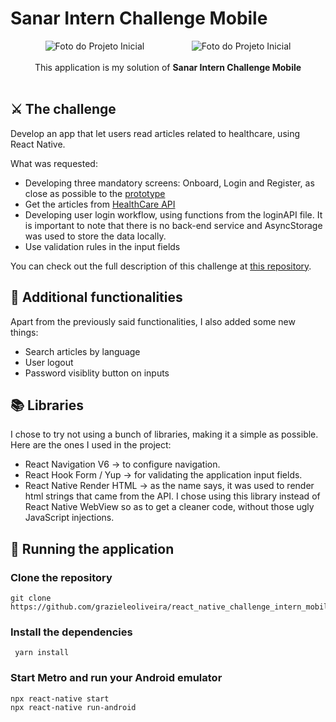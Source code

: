 # Sanar Intern Challenge Mobile

<div align="center">
  <img src="https://media.giphy.com/media/FYV8Cv9glKHTFYxKT7/giphy.gif" alt="Foto do Projeto Inicial"/>
  &emsp; &emsp; &emsp; &emsp;
  <img src="https://media.giphy.com/media/x5V0G2B0o2AnlJumFA/giphy.gif" alt="Foto do Projeto Inicial"/>
</div>

<br>
<div align="center">
  This application is my solution of <strong>Sanar Intern Challenge Mobile</strong>
</div>
<br>

## ⚔️ The challenge

Develop an app that let users read articles related to healthcare, using React Native.
<br>

What was requested:
- Developing three mandatory screens: Onboard, Login and Register, as close as possible to the [prototype](https://www.figma.com/file/U67le6ZsSSb0XOgU4F7COC/Est%C3%A1gio-%2F-2022.1?node-id=2%3A274)
- Get the articles from [HealthCare API](https://www.healthcare.gov/api/articles.json)
- Developing user login workflow, using functions from the loginAPI file. It is important to note that there is no back-end service and AsyncStorage was used to store the data locally.
- Use validation rules in the input fields

You can check out the full description of this challenge at [this repository](https://github.com/jacksonsmith/react_native_challenge_intern_mobile).

## 🚀 Additional functionalities

Apart from the previously said functionalities, I also added some new things:
- Search articles by language
- User logout
- Password visiblity button on inputs

## 📚 Libraries

I chose to try not using a bunch of libraries, making it a simple as possible. Here are the ones I used in the project:

- React Navigation V6 → to configure navigation.
- React Hook Form / Yup → for validating the application input fields.
- React Native Render HTML → as the name says, it was used to render html strings that came from the API. I chose using this library instead of React Native WebView so as to get a cleaner code, without those ugly JavaScript injections. 

## 🏃 Running the application
### Clone the repository
  ```
  git clone https://github.com/grazieleoliveira/react_native_challenge_intern_mobile.git
  ```
### Install the dependencies
 ```
  yarn install
 ```
### Start Metro and run your Android emulator
  ```
  npx react-native start
  npx react-native run-android
  ```

